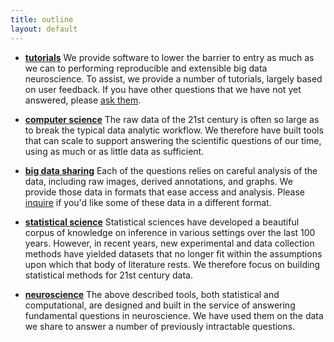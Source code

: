 ```yaml
---
title: outline
layout: default
---
```


- [**tutorials**](http://docs.neurodata.io/nddocs/docs/tutorials.html) We provide software to lower the barrier to entry as much as we can to performing reproducible and extensible big data neuroscience.  To assist, we provide a number of tutorials, largely based on user feedback.  If you have other questions that we have not yet answered, please [ask them](mailto:support@neurodata.io). 

- [**computer science**](http://docs.neurodata.io/nddocs/docs/cs/cs.html) The raw data of the 21st century is often so large as to break the typical data analytic workflow.  We therefore have built tools that can scale to support answering the scientific questions of our time, using as much or as little data as sufficient.

- [**big data sharing**]() Each of the questions relies on careful analysis of the data, including raw images, derived annotations, and graphs.  We provide those data in formats that ease access and analysis.  Please [inquire](mailto:support@neurodata.io) if you'd like some of these data in a different format.

- [**statistical science**](http://docs.neurodata.io/nddocs/docs/stats/stats.html) Statistical sciences have developed a beautiful corpus of knowledge on inference in various settings over the last 100 years. However, in recent years, new experimental and data collection methods have yielded datasets that no longer fit within the assumptions upon which that body of literature rests. We therefore focus on building statistical methods for 21st century data.

- [**neuroscience**](http://docs.neurodata.io/nddocs/docs/neuro/neuro.html) The above described tools, both statistical and computational, are designed and built in the service of answering fundamental questions in neuroscience. We have used them on the data we share to answer a number of previously intractable questions.